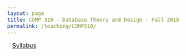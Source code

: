 ```yaml
---
layout: page
title: COMP 310 - Database Theory and Design - Fall 2018
permalink: /teaching/COMP310/
---
```



&nbsp;&nbsp;&nbsp;[Syllabus](/teaching/COMP310/comp310-syllabus.pdf)  

